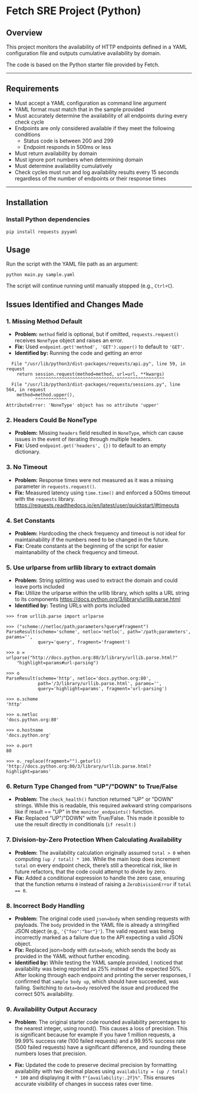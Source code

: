 # Fetch SRE Project (Python)

## Overview

This project monitors the availability of HTTP endpoints defined in a YAML configuration file and outputs cumulative availability by domain.

The code is based on the Python starter file provided by Fetch.

---

##  Requirements 

- Must accept a YAML configuration as command line argument
- YAML format must match that in the sample provided
- Must accurately determine the availability of all endpoints during every check cycle
- Endpoints are only considered available if they meet the following conditions
    - Status code is between 200 and 299
    - Endpoint responds in 500ms or less
- Must return availability by domain
- Must ignore port numbers when determining domain
- Must determine availability cumulatively
- Check cycles must run and log availability results every 15 seconds regardless of the number of endpoints or their response times

---

## Installation

### Install Python dependencies

```
pip install requests pyyaml
```

## Usage

Run the script with the YAML file path as an argument:
```
python main.py sample.yaml
```
The script will continue running until manually stopped (e.g., `Ctrl+C`).

## Issues Identified and Changes Made

### 1. Missing Method Default

- **Problem:** `method` field is optional, but if omitted, `requests.request()` receives `NoneType` object and raises an error.
- **Fix:** Used `endpoint.get('method', 'GET').upper()` to default to `'GET'`.
- **Identified by:** Running the code and getting an error
```
  File "/usr/lib/python3/dist-packages/requests/api.py", line 59, in request
    return session.request(method=method, url=url, **kwargs)
           ^^^^^^^^^^^^^^^^^^^^^^^^^^^^^^^^^^^^^^^^^^^^^^^^^
  File "/usr/lib/python3/dist-packages/requests/sessions.py", line 564, in request
    method=method.upper(),
           ^^^^^^^^^^^^
AttributeError: 'NoneType' object has no attribute 'upper'
```

### 2. Headers Could Be NoneType

- **Problem:** Missing `headers` field resulted in `NoneType`, which can cause issues in the event of iterating through multiple headers.
- **Fix:** Used `endpoint.get('headers', {})` to default to an empty dictionary.

### 3. No Timeout

- **Problem:** Response times were not measured as it was a missing parameter in `requests.request()`. 
- **Fix:** Measured latency using `time.time()` and enforced a 500ms timeout with the `requests` library.
https://requests.readthedocs.io/en/latest/user/quickstart/#timeouts

### 4. Set Constants

- **Problem:** Hardcoding the check frequency and timeout is not ideal for maintainability if the numbers need to be changed in the future.
- **Fix:** Create constants at the beginning of the script for easier maintanability of the check frequency and timeout.


### 5. Use urlparse from urllib library to extract domain

- **Problem:** String splitting was used to extract the domain and could leave ports included
- **Fix:** Utilize the urlparse within the urllib library, which splits a URL string to its components
https://docs.python.org/3/library/urllib.parse.html
- **Identified by:** Testing URLs with ports included
```
>>> from urllib.parse import urlparse

>>> ("scheme://netloc/path;parameters?query#fragment")
ParseResult(scheme='scheme', netloc='netloc', path='/path;parameters', params='',
            query='query', fragment='fragment')

>>> o = urlparse("http://docs.python.org:80/3/library/urllib.parse.html?"
    "highlight=params#url-parsing")

>>> o
ParseResult(scheme='http', netloc='docs.python.org:80',
            path='/3/library/urllib.parse.html', params='',
            query='highlight=params', fragment='url-parsing')

>>> o.scheme
'http'

>>> o.netloc
'docs.python.org:80'

>>> o.hostname
'docs.python.org'

>>> o.port
80

>>> o._replace(fragment="").geturl()
'http://docs.python.org:80/3/library/urllib.parse.html?highlight=params'
```

### 6. Return Type Changed from "UP"/"DOWN" to True/False
- **Problem:** The `check_health()` function returned "UP" or "DOWN" strings. While this is readable, this required awkward string comparisons like if result == "UP" in the `monitor_endpoints()` function.
- **Fix:** Replaced "UP"/"DOWN" with True/False. This made it possible to use the result directly in conditionals (`if result:`)

### 7. Division-by-Zero Protection When Calculating Availability
- **Problem:** The availability calculation originally assumed `total > 0` when computing `(up / total) * 100`. While the main loop does increment `total` on every endpoint check, there’s still a theoretical risk, like in future refactors, that the code could attempt to divide by zero.
- **Fix:** Added a conditional expression to handle the zero case, ensuring that the function returns `0` instead of raising a `ZeroDivisionError` if `total == 0`.

### 8. Incorrect Body Handling
- **Problem:** The original code used `json=body` when sending requests with payloads. The `body` provided in the YAML file is already a stringified JSON object (e.g., `'{"foo":"bar"}'`). The valid request was being incorrectly marked as a failure due to the API expecting a valid JSON object.
- **Fix:** Replaced json=body with `data=body`, which sends the body  as provided in the YAML without further encoding.
- **Identified by:** While testing the YAML sample provided, I noticed that availability was being reported as 25% instead of the expected 50%. After looking through each endpoint and printing the server responses, I confirmed that `sample body up`, which should have succeeded, was failing. Switching to `data=body` resolved the issue and produced the correct 50% availability.

### 9. Availability Output Accuracy

- **Problem**: The original starter code rounded availability percentages to the nearest integer, using round(). This causes a loss of precision. This is significant because for example if you have 1 million requests, a 99.99% success rate (100 failed requests) and a 99.95% success rate (500 failed requests) have a significant difference, and rounding these numbers loses that precision.

- **Fix:** Updated the code to preserve decimal precision by formatting availability with two decimal places using `availability = (up / total) * 100` and displaying it with `f"{availability:.2f}%"`. This ensures accurate visibility of changes in success rates over time.